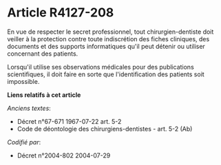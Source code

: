 # Article R4127-208

En vue de respecter le secret professionnel, tout chirurgien-dentiste doit veiller à la protection contre toute indiscrétion
des fiches cliniques, des documents et des supports informatiques qu'il peut détenir ou utiliser concernant des patients.

Lorsqu'il utilise ses observations médicales pour des publications scientifiques, il doit faire en sorte que l'identification
des patients soit impossible.

**Liens relatifs à cet article**

_Anciens textes_:

  - Décret n°67-671 1967-07-22 art. 5-2
  - Code de déontologie des chirurgiens-dentistes - art. 5-2 (Ab)

_Codifié par_:

  - Décret n°2004-802 2004-07-29
